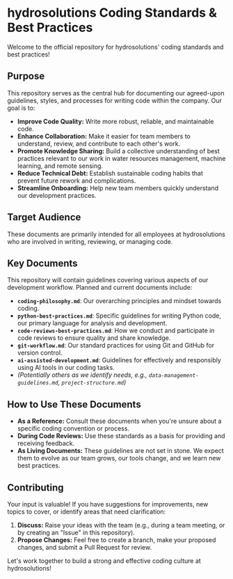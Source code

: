 # hydrosolutions Coding Standards & Best Practices

Welcome to the official repository for hydrosolutions' coding standards and best practices!

## Purpose

This repository serves as the central hub for documenting our agreed-upon guidelines, styles, and processes for writing code within the company. Our goal is to:

* **Improve Code Quality:** Write more robust, reliable, and maintainable code.
* **Enhance Collaboration:** Make it easier for team members to understand, review, and contribute to each other's work.
* **Promote Knowledge Sharing:** Build a collective understanding of best practices relevant to our work in water resources management, machine learning, and remote sensing.
* **Reduce Technical Debt:** Establish sustainable coding habits that prevent future rework and complications.
* **Streamline Onboarding:** Help new team members quickly understand our development practices.

## Target Audience

These documents are primarily intended for all employees at hydrosolutions who are involved in writing, reviewing, or managing code.

## Key Documents

This repository will contain guidelines covering various aspects of our development workflow. Planned and current documents include:

* **`coding-philosophy.md`**: Our overarching principles and mindset towards coding.
* **`python-best-practices.md`**: Specific guidelines for writing Python code, our primary language for analysis and development.
* **`code-reviews-best-practices.md`**: How we conduct and participate in code reviews to ensure quality and share knowledge.
* **`git-workflow.md`**: Our standard practices for using Git and GitHub for version control.
* **`ai-assisted-development.md`**: Guidelines for effectively and responsibly using AI tools in our coding tasks.
* *(Potentially others as we identify needs, e.g., `data-management-guidelines.md`, `project-structure.md`)*

## How to Use These Documents

* **As a Reference:** Consult these documents when you're unsure about a specific coding convention or process.
* **During Code Reviews:** Use these standards as a basis for providing and receiving feedback.
* **As Living Documents:** These guidelines are not set in stone. We expect them to evolve as our team grows, our tools change, and we learn new best practices.

## Contributing

Your input is valuable! If you have suggestions for improvements, new topics to cover, or identify areas that need clarification:

1. **Discuss:** Raise your ideas with the team (e.g., during a team meeting, or by creating an "Issue" in this repository).
2. **Propose Changes:** Feel free to create a branch, make your proposed changes, and submit a Pull Request for review.

Let's work together to build a strong and effective coding culture at hydrosolutions!

